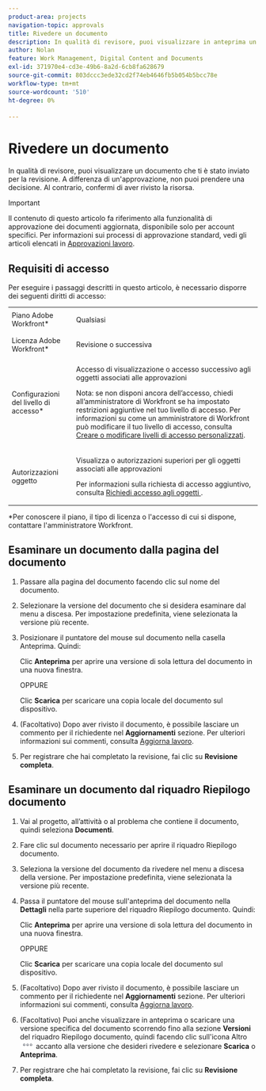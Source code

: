 ```yaml
---
product-area: projects
navigation-topic: approvals
title: Rivedere un documento
description: In qualità di revisore, puoi visualizzare in anteprima un documento che ti è stato inviato per la revisione.
author: Nolan
feature: Work Management, Digital Content and Documents
exl-id: 371970e4-cd3e-49b6-8a2d-6cb8fa628679
source-git-commit: 803dccc3ede32cd2f74eb4646fb5b054b5bcc78e
workflow-type: tm+mt
source-wordcount: '510'
ht-degree: 0%

---
```


# Rivedere un documento

In qualità di revisore, puoi visualizzare un documento che ti è stato inviato per la revisione. A differenza di un&#39;approvazione, non puoi prendere una decisione. Al contrario, confermi di aver rivisto la risorsa.

>[!IMPORTANT]
>
>Il contenuto di questo articolo fa riferimento alla funzionalità di approvazione dei documenti aggiornata, disponibile solo per account specifici. Per informazioni sui processi di approvazione standard, vedi gli articoli elencati in [Approvazioni lavoro](/help/quicksilver/review-and-approve-work/manage-approvals/manage-approvals.md).

## Requisiti di accesso

Per eseguire i passaggi descritti in questo articolo, è necessario disporre dei seguenti diritti di accesso:

<table style="table-layout:auto"> 
 <col> 
 <col> 
 <tbody> 
  <tr> 
   <td role="rowheader">Piano Adobe Workfront*</td> 
   <td> <p>Qualsiasi</p> </td> 
  </tr> 
  <tr> 
   <td role="rowheader">Licenza Adobe Workfront*</td> 
   <td> <p>Revisione o successiva</p> </td> 
  </tr> 
  <tr> 
   <td role="rowheader">Configurazioni del livello di accesso*</td> 
   <td> <p>Accesso di visualizzazione o accesso successivo agli oggetti associati alle approvazioni</p> <p>Nota: se non disponi ancora dell’accesso, chiedi all’amministratore di Workfront se ha impostato restrizioni aggiuntive nel tuo livello di accesso. Per informazioni su come un amministratore di Workfront può modificare il tuo livello di accesso, consulta <a href="/help/quicksilver/administration-and-setup/add-users/configure-and-grant-access/create-modify-access-levels.md" class="MCXref xref">Creare o modificare livelli di accesso personalizzati</a>.</p> </td> 
  </tr> 
  <tr> 
   <td role="rowheader">Autorizzazioni oggetto</td> 
   <td> <p>Visualizza o autorizzazioni superiori per gli oggetti associati alle approvazioni</p> <p>Per informazioni sulla richiesta di accesso aggiuntivo, consulta <a href="/help/quicksilver/workfront-basics/grant-and-request-access-to-objects/request-access.md" class="MCXref xref">Richiedi accesso agli oggetti </a>.</p> </td> 
  </tr> 
 </tbody> 
</table>

&#42;Per conoscere il piano, il tipo di licenza o l&#39;accesso di cui si dispone, contattare l&#39;amministratore Workfront.

<!--
## Review a document from Home
Add once functionality is added
-->

## Esaminare un documento dalla pagina del documento

1. Passare alla pagina del documento facendo clic sul nome del documento.

1. Selezionare la versione del documento che si desidera esaminare dal menu a discesa. Per impostazione predefinita, viene selezionata la versione più recente.

1. Posizionare il puntatore del mouse sul documento nella casella Anteprima. Quindi:

   Clic **Anteprima** per aprire una versione di sola lettura del documento in una nuova finestra.

   OPPURE

   Clic **Scarica** per scaricare una copia locale del documento sul dispositivo.

1. (Facoltativo) Dopo aver rivisto il documento, è possibile lasciare un commento per il richiedente nel **Aggiornamenti** sezione. Per ulteriori informazioni sui commenti, consulta [Aggiorna lavoro](/help/quicksilver/workfront-basics/updating-work-items-and-viewing-updates/update-work.md).
1. Per registrare che hai completato la revisione, fai clic su **Revisione completa**.

## Esaminare un documento dal riquadro Riepilogo documento

1. Vai al progetto, all’attività o al problema che contiene il documento, quindi seleziona **Documenti**.

1. Fare clic sul documento necessario per aprire il riquadro Riepilogo documento.

1. Seleziona la versione del documento da rivedere nel menu a discesa della versione. Per impostazione predefinita, viene selezionata la versione più recente.

1. Passa il puntatore del mouse sull&#39;anteprima del documento nella **Dettagli** nella parte superiore del riquadro Riepilogo documento. Quindi:

   Clic **Anteprima** per aprire una versione di sola lettura del documento in una nuova finestra.

   OPPURE

   Clic **Scarica** per scaricare una copia locale del documento sul dispositivo.

1. (Facoltativo) Dopo aver rivisto il documento, è possibile lasciare un commento per il richiedente nel **Aggiornamenti** sezione. Per ulteriori informazioni sui commenti, consulta [Aggiorna lavoro](/help/quicksilver/workfront-basics/updating-work-items-and-viewing-updates/update-work.md).

1. (Facoltativo) Puoi anche visualizzare in anteprima o scaricare una versione specifica del documento scorrendo fino alla sezione **Versioni** del riquadro Riepilogo documento, quindi facendo clic sull&#39;icona Altro ![](../assets/more-icon.png) accanto alla versione che desideri rivedere e selezionare **Scarica** o **Anteprima**.
1. Per registrare che hai completato la revisione, fai clic su **Revisione completa**.
